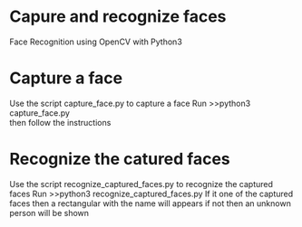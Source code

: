 # Capure and recognize faces
Face Recognition using OpenCV with Python3

# Capture a face 
Use the script capture_face.py to capture a face
Run >>python3 capture_face.py  
then follow the instructions 

# Recognize the catured faces 
Use the script recognize_captured_faces.py to recognize the captured faces 
Run >>python3 recognize_captured_faces.py 
If it one of the captured faces then a rectangular with the name will appears 
if not then an unknown person will be shown 
